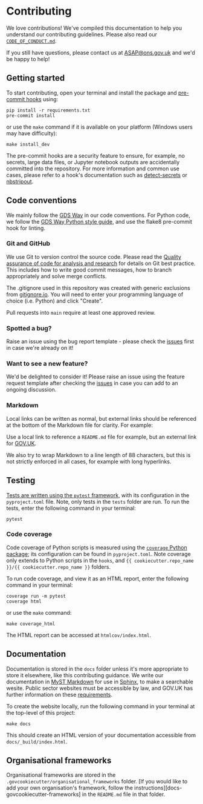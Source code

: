 # Contributing

We love contributions! We've compiled this documentation to help you understand our
contributing guidelines. Please also read our [`CODE_OF_CONDUCT.md`][code-of-conduct].

If you still have questions, please contact us at ASAP@ons.gov.uk and we'd be happy to help!


## Getting started

To start contributing, open your terminal and install the package and
[pre-commit hooks][pre-commit] using:

```shell
pip install -r requirements.txt
pre-commit install
```

or use the `make` command if it is available on your platform (Windows users may have difficulty):
```shell
make install_dev
```

The pre-commit hooks are a security feature to ensure, for example, no secrets,
large data files, or Jupyter notebook outputs are accidentally committed into the
repository. For more information and common use cases, please refer to a hook's
documentation such as [detect-secrets][detect-secrets-repo] or [nbstripout][nbstripout-repo].

## Code conventions

We mainly follow the [GDS Way][gds-way] in our code conventions. For Python code, we
follow the [GDS Way Python style guide][gds-way-python], and use the flake8
pre-commit hook for linting.

### Git and GitHub

We use Git to version control the source code. Please read
the [Quality assurance of code for analysis and research][duck-book-version-control] for
details on Git best practice. This includes how to write good commit messages, how to
branch appropriately and solve merge conflicts.

The .gitignore used in this repository was created with generic exclusions
from [gitignore.io][gitignore-io]. You will need to enter your programming language of choice (i.e. Python) and click "Create".

Pull requests into `main` require at least one approved review.

### Spotted a bug?

Raise an issue using the bug report template - please check the [issues][issues] first in case we're already on it!

### Want to see a new feature?

We'd be delighted to consider it! Please raise an issue using the feature request template after checking the [issues][issues] in case you can add to an ongoing discussion.

### Markdown

Local links can be written as normal, but external links should be referenced at the
bottom of the Markdown file for clarity. For example:

Use a local link to reference a `README.md` file for example, but an external
link for [GOV.UK][gov-uk].

We also try to wrap Markdown to a line length of 88 characters, but this is not
strictly enforced in all cases, for example with long hyperlinks.

## Testing

[Tests are written using the `pytest` framework][pytest], with its configuration in the
`pyproject.toml` file. Note, only tests in the `tests` folder are run. To run the
tests, enter the following command in your terminal:

```shell
pytest
```

### Code coverage

Code coverage of Python scripts is measured using the [`coverage` Python
package][coverage]; its configuration can be found in `pyproject.toml`. Note coverage
only extends to Python scripts in the `hooks`, and
`{{ cookiecutter.repo_name }}/{{ cookiecutter.repo_name }}` folders.

To run code coverage, and view it as an HTML report, enter the following command in
your terminal:

```shell
coverage run -m pytest
coverage html
```

or use the `make` command:

```shell
make coverage_html
```

The HTML report can be accessed at `htmlcov/index.html`.

## Documentation

Documentation is stored in the `docs` folder unless it's more
appropriate to store it elsewhere, like this contributing guidance. We
write our documentation in [MyST Markdown][myst] for use in [Sphinx][sphinx], to make
a searchable wesite. Public sector websites must be accessible by law, and GOV.UK has
further information on these [requirements][gov-uk-accessibility].

To create the website locally, run the following command in your terminal
at the top-level of this project:

```shell
make docs
```

This should create an HTML version of your documentation accessible from
`docs/_build/index.html`.

## Organisational frameworks

Organisational frameworks are stored in the
`.govcookiecutter/organisational_frameworks` folder. [If you would like to add your own
organisation's framework, follow the instructions][docs-govcookiecutter-frameworks] in
the `README.md` file in that folder.

[code-of-conduct]: https://github.com/best-practice-and-impact/govcookiecutter/blob/main/CODE_OF_CONDUCT.md
[coverage]: https://coverage.readthedocs.io/
[detect-secrets-repo]: https://github.com/Yelp/detect-secrets/tree/master
[duck-book-version-control]: https://best-practice-and-impact.github.io/qa-of-code-guidance/version_control.html
[gds-way-python]: https://gds-way.cloudapps.digital/manuals/programming-languages/python/python.html#python-style-guide
[gds-way]: https://gds-way.digital.cabinet-office.gov.uk/
[gitignore-io]: https://www.toptal.com/developers/gitignore
[gov-uk-accessibility]: https://www.gov.uk/guidance/accessibility-requirements-for-public-sector-websites-and-apps
[gov-uk]: https://www.gov.uk/
[issues]: https://github.com/best-practice-and-impact/govcookiecutter/issues/new
[myst]: https://myst-parser.readthedocs.io/
[nbstripout-repo]: https://github.com/kynan/nbstripout
[pre-commit]: https://pre-commit.com
[pytest]: https://docs.pytest.org/
[sphinx]: https://www.sphinx-doc.org/en/master/index.html
